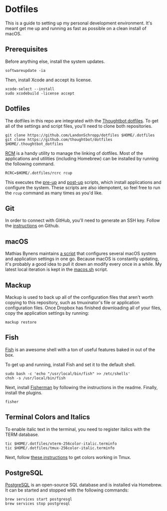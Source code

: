 # Dotfiles

This is a guide to setting up my personal development environment. It's meant get me up and running as fast as possible on a clean install of macOS.

## Prerequisites

Before anything else, install the system updates.

``` shell
softwareupdate -ia
```

Then, install Xcode and accept its license.

``` shell
xcode-select --install
sudo xcodebuild -license accept
```

## Dotfiles

The dotfiles in this repo are integrated with the [Thoughtbot dotfiles](https://github.com/thoughtbot/dotfiles). To get all of the settings and script files, you'll need to clone both repositories.

``` shell
git clone https://github.com/LandonSchropp/dotfiles $HOME/.dotfiles
git clone https://github.com/thoughtbot/dotfiles $HOME/.thoughtbot_dotfiles
```

[RCM](https://github.com/thoughtbot/rcm) is a handy utility to manage the linking of dotfiles. Most
of the applications and utilities (including Homebrew) can be installed by running the following
command.

``` shell
RCRC=$HOME/.dotfiles/rcrc rcup
```

This executes the [pre-up](hooks/pre-up-hooks) and [post-up](hooks/post-up-hooks) scripts, which
install applications and configure the system. These scripts are also idempotent, so feel free to
run the `rcup` command as many times as you'd like.

## Git

In order to connect with GitHub, you'll need to generate an SSH key. Follow the [instructions](https://help.github.com/articles/generating-an-ssh-key/) on Github.

## macOS

Mathias Bynens maintains [a script](https://mths.be/osx) that configures several macOS system and
application settings in one go. Because macOS is constantly updating, it's probably a good idea to
pull it down an modify every once in a while. My latest local iteration is kept in the
[macos.sh](macos.sh) script.

## Mackup

Mackup is used to back up all of the configuration files that aren't worth copying to this repository, such as tmuxinator's file or application configuration files. Once Dropbox has finished downloading all of your files, copy the application settings by running:

``` shell
mackup restore
```
## Fish

[Fish](https://fishshell.com/) is an awesome shell with a ton of useful features baked in out of the box.

To get up and running, install Fish and set it to the default shell.

``` shell
sudo bash -c 'echo "/usr/local/bin/fish" >> /etc/shells'
chsh -s /usr/local/bin/fish
```

Next, install [Fisherman](https://github.com/fisherman/fisherman) by following the instructions in
the readme. Finally, install the plugins.

``` shell
fisher
```

## Terminal Colors and Italics

To enable italic text in the terminal, you need to register italics with the TERM database.

```
tic $HOME/.dotfiles/xterm-256color-italic.terminfo
tic $HOME/.dotfiles/tmux-256color-italic.terminfo
```

Next, follow [these instructions](https://sunaku.github.io/tmux-24bit-color.html#usage) to get colors working in Tmux.

## PostgreSQL

[PostgreSQL](http://www.postgresql.org/) is an open-source SQL database and is installed via Homebrew. It can be started and stopped with the following commands:

```
brew services start postgresql
brew services stop postgresql
```
